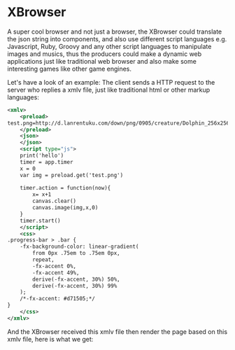 # XBrowser

A super cool browser and not just a browser, the XBrowser could translate the json string into components, and also use different script languages e.g. Javascript, Ruby, Groovy and any other script languages to manipulate images and musics, thus the producers could make a dynamic web applications just like traditional web browser and also make some interesting games like other game engines.

Let's have a look of an example:
The client sends a HTTP request to the server who replies a xmlv file, just like traditional html or other markup languages:
```xml
<xmlv>
	<preload>
test.png=http://d.lanrentuku.com/down/png/0905/creature/Dolphin_256x256.png;
	</preload>
    <json>
    </json>
    <script type="js">
	print('hello')
	timer = app.timer
	x = 0
	var img = preload.get('test.png')
    
	timer.action = function(now){
		x= x+1
		canvas.clear()
		canvas.image(img,x,0)
	}
	timer.start()
    </script>
    <css>
.progress-bar > .bar {
    -fx-background-color: linear-gradient(
        from 0px .75em to .75em 0px,
        repeat,
        -fx-accent 0%,
        -fx-accent 49%,
        derive(-fx-accent, 30%) 50%,
        derive(-fx-accent, 30%) 99%
    );
    /*-fx-accent: #d71505;*/
}
    </css>
</xmlv>
```
And the XBrowser received this xmlv file then render the page based on this xmlv file, here is what we get:
